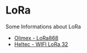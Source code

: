 # LoRa
Some Informations about LoRa

- [Olimex - LoRa868](Olimex/LoRa868/README.md)
- [Heltec - WIFI LoRa 32](Heltec/WIFI_LoRa_32/README.md)
